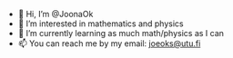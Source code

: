 - 👋 Hi, I’m @JoonaOk
- 👀 I’m interested in mathematics and physics 
- 🌱 I’m currently learning as much math/physics as I can
- 📫 You can reach me by my email: joeoks@utu.fi

<!---
JoonaOk/JoonaOk is a ✨ special ✨ repository because its `README.md` (this file) appears on your GitHub profile.
You can click the Preview link to take a look at your changes.
--->
